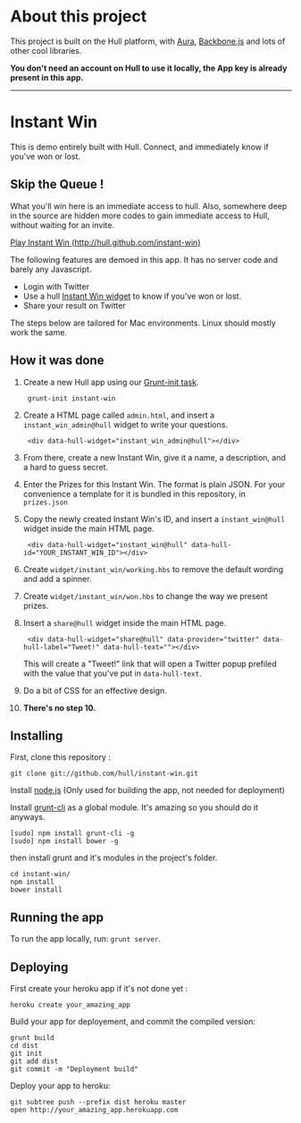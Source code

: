 # About this project

This project is built on the Hull platform, with [Aura](github.com/aurajs/aura), [Backbone.js](https://github.com/documentcloud/backbone) and lots of other cool libraries.

**You don't need an account on Hull to use it locally, the App key is already present in this app.**

-----------------------

# Instant Win

This is demo entirely built with Hull.
Connect, and immediately know if you've won or lost.

## Skip the Queue !

What you'll win here is an immediate access to hull.
Also, somewhere deep in the source are hidden more codes to gain immediate access to Hull, without waiting for an invite.

[Play Instant Win (http://hull.github.com/instant-win)](http://hull.github.com/instant-win)

The following features are demoed in this app.
It has no server code and barely any Javascript.

* Login with Twitter
* Use a hull [Instant Win widget](http://hull.io/docs/widgets/packaged_widgets/#hull-widget-instant_win) to know if you've won or lost.
* Share your result on Twitter

The steps below are tailored for Mac environments.
Linux should mostly work the same.

## How it was done

1. Create a new Hull app using our [Grunt-init task](https://github.com/hull/grunt-init-hull).

        grunt-init instant-win

2. Create a HTML page called ``admin.html``, and insert a ``instant_win_admin@hull`` widget to write your questions.

        <div data-hull-widget="instant_win_admin@hull"></div>

3. From there, create a new Instant Win, give it a name, a description, and a hard to guess secret.

4. Enter the Prizes for this Instant Win. The format is plain JSON. For your
   convenience a template for it is bundled in this repository, in `prizes.json`

5. Copy the newly created Instant Win's ID, and insert a `instant_win@hull`
   widget inside the main HTML page.

        <div data-hull-widget="instant_win@hull" data-hull-id="YOUR_INSTANT_WIN_ID"></div>

6. Create `widget/instant_win/working.hbs` to remove the default wording and add
   a spinner.

7. Create `widget/instant_win/won.hbs` to change the way we present prizes.

8. Insert a `share@hull` widget inside the main HTML page.

        <div data-hull-widget="share@hull" data-provider="twitter" data-hull-label="Tweet!" data-hull-text=""></div>

   This will create a "Tweet!" link that will open a Twitter popup prefiled with
   the value that you've put in `data-hull-text`.

9. Do a bit of CSS for an effective design.

10. **There's no step 10.**

## Installing

First, clone this repository :

    git clone git://github.com/hull/instant-win.git

Install [node.js](http://nodejs.org) (Only used for building the app, not needed for deployment)

Install [grunt-cli](https://github.com/gruntjs/grunt-cli) as a global module.
It's amazing so you should do it anyways.

    [sudo] npm install grunt-cli -g
    [sudo] npm install bower -g

then install grunt and it's modules in the project's folder.

    cd instant-win/
    npm install
    bower install

## Running the app

To run the app locally, run: `grunt server`.

## Deploying

First create your heroku app if it's not done yet :

    heroku create your_amazing_app

Build your app for deployement, and commit the compiled version:

    grunt build
    cd dist
    git init
    git add dist
    git commit -m "Deployment build"

Deploy your app to heroku:

    git subtree push --prefix dist heroku master
    open http://your_amazing_app.herokuapp.com

